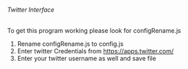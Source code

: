 ###### Twitter Interface
To get this program working please look for configRename.js

1. Rename configRename.js to config.js
2. Enter twitter Credentials from https://apps.twitter.com/
3. Enter your twitter username as well and save file
